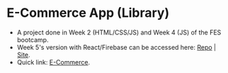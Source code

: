 # E-Commerce App (Library)
* A project done in Week 2 (HTML/CSS/JS) and Week 4 (JS) of the FES bootcamp.
* Week 5's version with React/Firebase can be accessed here: <a target="blank" href="https://github.com/yijio/fes-e-commerce-5">Repo</a> | <a target="blank" href="https://fes-e-commerce-5.vercel.app/">Site</a>.
* Quick link: <a target="blank" href="https://yijio.github.io/fes-e-commerce">E-Commerce</a>.